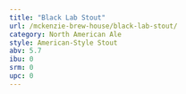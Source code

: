 ```yaml
---
title: "Black Lab Stout"
url: /mckenzie-brew-house/black-lab-stout/
category: North American Ale
style: American-Style Stout
abv: 5.7
ibu: 0
srm: 0
upc: 0
---
```



